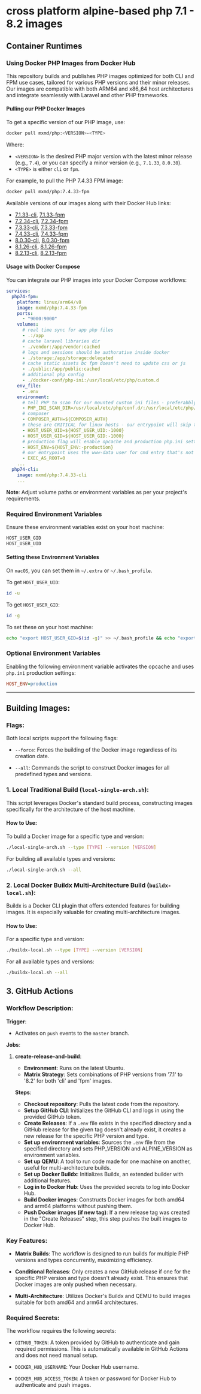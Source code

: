 # cross platform alpine-based php 7.1 - 8.2 images

## Container Runtimes

### Using Docker PHP Images from Docker Hub

This repository builds and publishes PHP images optimized for both CLI and FPM use cases, tailored for various PHP versions and their minor releases. Our images are compatible with both ARM64 and x86_64 host architectures and integrate seamlessly with Laravel and other PHP frameworks.

#### Pulling our PHP Docker Images

To get a specific version of our PHP image, use:

```bash
docker pull mxmd/php:<VERSION>-<TYPE>
```

Where:
- `<VERSION>` is the desired PHP major version with the latest minor release (e.g., `7.4`), or you can specify a minor version (e.g., `7.1.33`, `8.0.30`).
- `<TYPE>` is either `cli` or `fpm`.

For example, to pull the PHP 7.4.33 FPM image:

```bash
docker pull mxmd/php:7.4.33-fpm
```

Available versions of our images along with their Docker Hub links:

- [7.1.33-cli](https://hub.docker.com/r/mxmd/php/tags?page=1&name=7.1.33-cli), [7.1.33-fpm](https://hub.docker.com/r/mxmd/php/tags?page=1&name=7.1.33-fpm)
- [7.2.34-cli](https://hub.docker.com/r/mxmd/php/tags?page=1&name=7.2.34-cli), [7.2.34-fpm](https://hub.docker.com/r/mxmd/php/tags?page=1&name=7.2.34-fpm)
- [7.3.33-cli](https://hub.docker.com/r/mxmd/php/tags?page=1&name=7.3.33-cli), [7.3.33-fpm](https://hub.docker.com/r/mxmd/php/tags?page=1&name=7.3.33-fpm)
- [7.4.33-cli](https://hub.docker.com/r/mxmd/php/tags?page=1&name=7.4.33-cli), [7.4.33-fpm](https://hub.docker.com/r/mxmd/php/tags?page=1&name=7.4.33-fpm)
- [8.0.30-cli](https://hub.docker.com/r/mxmd/php/tags?page=1&name=8.0.30-cli), [8.0.30-fpm](https://hub.docker.com/r/mxmd/php/tags?page=1&name=8.0.30-fpm)
- [8.1.26-cli](https://hub.docker.com/r/mxmd/php/tags?page=1&name=8.1.26-cli), [8.1.26-fpm](https://hub.docker.com/r/mxmd/php/tags?page=1&name=8.1.26-fpm)
- [8.2.13-cli](https://hub.docker.com/r/mxmd/php/tags?page=1&name=8.2.13-cli), [8.2.13-fpm](https://hub.docker.com/r/mxmd/php/tags?page=1&name=8.2.13-fpm)

#### Usage with Docker Compose

You can integrate our PHP images into your Docker Compose workflows:

```yaml
services:
  php74-fpm:
    platform: linux/arm64/v8
    image: mxmd/php:7.4.33-fpm
    ports:
      - "9000:9000"
    volumes:
      # real time sync for app php files
      - .:/app
      # cache laravel libraries dir
      - ./vendor:/app/vendor:cached
      # logs and sessions should be authorative inside docker
      - ./storage:/app/storage:delegated
      # cache static assets bc fpm doesn't need to update css or js
      - ./public:/app/public:cached
      # additional php config
      - ./docker-conf/php-ini:/usr/local/etc/php/custom.d
    env_file:
      - .env
    environment:
      # tell PHP to scan for our mounted custom ini files - preferabbly mount with zz-custom.ini
      - PHP_INI_SCAN_DIR=/usr/local/etc/php/conf.d/:/usr/local/etc/php/custom.d
      # composer
      - COMPOSER_AUTH=${COMPOSER_AUTH}
      # these are CRITICAL for linux hosts - our entrypoint will skip these for macOS if they conflict with GID:20 on the container
      - HOST_USER_UID=${HOST_USER_UID:-1000}
      - HOST_USER_GID=${HOST_USER_GID:-1000}
      # production flag will enable opcache and production php.ini settings
      - HOST_ENV=${HOST_ENV:-production}
      # our entrypoint uses the www-data user for cmd entry that's not php-fpm - swap to EXEC_AS_ROOT=1 if you wanna exec as the root user
      - EXEC_AS_ROOT=0
    ...
  php74-cli:
    image: mxmd/php:7.4.33-cli
    ...
```

**Note**: Adjust volume paths or environment variables as per your project's requirements.

### Required Environment Variables

Ensure these environment variables exist on your host machine:

```bash
HOST_USER_GID
HOST_USER_UID
```

#### Setting these Environment Variables

On `macOS`, you can set them in `~/.extra` or `~/.bash_profile`.

To get `HOST_USER_UID`:

```bash
id -u
```

To get `HOST_USER_GID`:

```bash
id -g
```

To set these on your host machine:

```bash
echo "export HOST_USER_GID=$(id -g)" >> ~/.bash_profile && echo "export HOST_USER_UID=$(id -u)" >> ~/.bash_profile && echo "export DOCKER_USER=$(id -u):$(id -g)" >> ~/.bash_profile
```

### Optional Environment Variables

Enabling the following environment variable activates the opcache and uses `php.ini` production settings:

```ini
HOST_ENV=production
```
---

## Building Images:

### Flags:

Both local scripts support the following flags:

- `--force`: Forces the building of the Docker image regardless of its creation date.

- `--all`: Commands the script to construct Docker images for all predefined types and versions.

### 1. Local Traditional Build (`local-single-arch.sh`):

This script leverages Docker's standard build process, constructing images specifically for the architecture of the host machine.

#### How to Use:

To build a Docker image for a specific type and version:
```bash
./local-single-arch.sh --type [TYPE] --version [VERSION]
```

For building all available types and versions:
```bash
./local-single-arch.sh --all
```

### 2. Local Docker Buildx Multi-Architecture Build (`buildx-local.sh`):

Buildx is a Docker CLI plugin that offers extended features for building images. It is especially valuable for creating multi-architecture images.

#### How to Use:

For a specific type and version:
```bash
./buildx-local.sh --type [TYPE] --version [VERSION]
```

For all available types and versions:
```bash
./buildx-local.sh --all
```


## 3. GitHub Actions

### Workflow Description:

**Trigger**:
- Activates on `push` events to the `master` branch.

**Jobs**:

1. **create-release-and-build**:
   - **Environment**: Runs on the latest Ubuntu.
   - **Matrix Strategy**: Sets combinations of PHP versions from '7.1' to '8.2' for both 'cli' and 'fpm' images.

   **Steps**:
   - **Checkout repository**: Pulls the latest code from the repository.
   - **Setup GitHub CLI**: Initializes the GitHub CLI and logs in using the provided GitHub token.
   - **Create Releases**: If a `.env` file exists in the specified directory and a GitHub release for the given tag doesn't already exist, it creates a new release for the specific PHP version and type.
   - **Set up environment variables**: Sources the `.env` file from the specified directory and sets PHP_VERSION and ALPINE_VERSION as environment variables.
   - **Set up QEMU**: A tool to run code made for one machine on another, useful for multi-architecture builds.
   - **Set up Docker Buildx**: Initializes Buildx, an extended builder with additional features.
   - **Log in to Docker Hub**: Uses the provided secrets to log into Docker Hub.
   - **Build Docker images**: Constructs Docker images for both amd64 and arm64 platforms without pushing them.
   - **Push Docker images (if new tag)**: If a new release tag was created in the "Create Releases" step, this step pushes the built images to Docker Hub.

### Key Features:

- **Matrix Builds**: The workflow is designed to run builds for multiple PHP versions and types concurrently, maximizing efficiency.

- **Conditional Releases**: Only creates a new GitHub release if one for the specific PHP version and type doesn't already exist. This ensures that Docker images are only pushed when necessary.

- **Multi-Architecture**: Utilizes Docker's Buildx and QEMU to build images suitable for both amd64 and arm64 architectures.

### Required Secrets:

The workflow requires the following secrets:

- `GITHUB_TOKEN`: A token provided by GitHub to authenticate and gain required permissions. This is automatically available in GitHub Actions and does not need manual setup.

- `DOCKER_HUB_USERNAME`: Your Docker Hub username.

- `DOCKER_HUB_ACCESS_TOKEN`: A token or password for Docker Hub to authenticate and push images.


